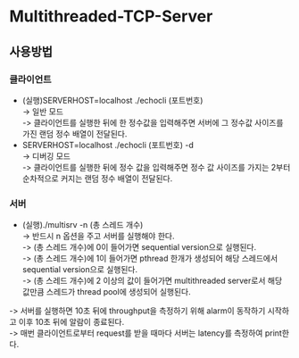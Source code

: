 # Multithreaded-TCP-Server

## 사용방법
### 클라이언트
- (실행)SERVERHOST=localhost ./echocli (포트번호)   
-> 일반 모드    
-> 클라이언트를 실행한 뒤에 한 정수값을 입력해주면 서버에 그 정수값 사이즈를 가진 랜덤 정수 배열이 전달된다.
- SERVERHOST=localhost ./echocli (포트번호) -d     
-> 디버깅 모드     
-> 클라이언트를 실행한 뒤에 정수 값을 입력해주면 정수 값 사이즈를 가지는 2부터 순차적으로 커지는 랜덤 정수 배열이 전달된다.    
### 서버    
- (실행)./multisrv -n (총 스레드 개수)     
-> 반드시 n 옵션을 주고 서버를 실행해야 한다.     
-> (총 스레드 개수)에 0이 들어가면 sequential version으로 실행된다.   
-> (총 스레드 개수)에 1이 들어가면 pthread 한개가 생성되어 해당 스레드에서 sequential version으로 실행된다.     
-> (총 스레드 개수)에 2 이상의 값이 들어가면 multithreaded server로서 해당 값만큼 스레드가 thread pool에 생성되어 실행된다. 
      
-> 서버를 실행하면 10초 뒤에 throughput을 측정하기 위해 alarm이 동작하기 시작하고 이후 10초 뒤에 알람이 종료된다.     
-> 매번 클라이언트로부터 request를 받을 때마다 서버는 latency를 측정하여 print한다.    

